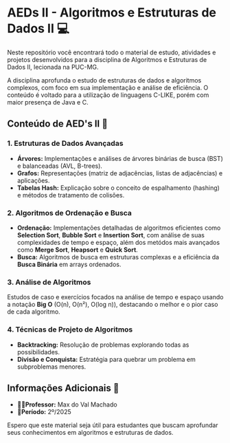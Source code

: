 <h1>AEDs II - Algoritmos e Estruturas de Dados II 💻</h1>
<p>Neste repositório você encontrará todo o material de estudo, atividades e projetos desenvolvidos para a disciplina de Algoritmos e Estruturas de Dados II, lecionada na PUC-MG.</p>
<p>A disciplina aprofunda o estudo de estruturas de dados e algoritmos complexos, com foco em sua implementação e análise de eficiência. O conteúdo é voltado para a utilização de linguagens C-LIKE, porém com maior presença de Java e C.</p>



<h2>Conteúdo de AED's II 📒</h2>
<h3>1. Estruturas de Dados Avançadas</h3>
<ul>
    <li><b>Árvores:</b> Implementações e análises de árvores binárias de busca (BST) e balanceadas (AVL, B-trees).</li>
    <li><b>Grafos:</b> Representações (matriz de adjacências, listas de adjacências) e aplicações.</li>
    <li><b>Tabelas Hash:</b> Explicação sobre o conceito de espalhamento (hashing) e métodos de tratamento de colisões.</li>
</ul>

<h3>2. Algoritmos de Ordenação e Busca</h3>
<ul>
    <li><b>Ordenação:</b> Implementações detalhadas de algoritmos eficientes como <b>Selection Sort</b>, <b>Bubble Sort</b> e <b>Insertion Sort</b>, com análise de suas complexidades de tempo e espaço, além dos metódos mais avançados como <b>Merge Sort</b>, <b>Heapsort</b> e <b>Quick Sort</b>.</li>
    <li><b>Busca:</b> Algoritmos de busca em estruturas complexas e a eficiência da <b>Busca Binária</b> em arrays ordenados.</li>
</ul>

<h3>3. Análise de Algoritmos</h3>
<p>Estudos de caso e exercícios focados na análise de tempo e espaço usando a notação <b>Big O</b> (O(n), O(n²), O(log n)), destacando o melhor e o pior caso de cada algoritmo.</p>

<h3>4. Técnicas de Projeto de Algoritmos</h3>
<ul>
    <li><b>Backtracking:</b> Resolução de problemas explorando todas as possibilidades.</li>
    <li><b>Divisão e Conquista:</b> Estratégia para quebrar um problema em subproblemas menores.</li>
</ul>



<h2>Informações Adicionais 📌</h2>
<ul>
    <li><b>👨‍🏫Professor:</b> Max do Val Machado</li>
    <li><b>📍Período:</b> 2º/2025</li>
</ul>

<p>Espero que este material seja útil para estudantes que buscam aprofundar seus conhecimentos em algoritmos e estruturas de dados.</p>
